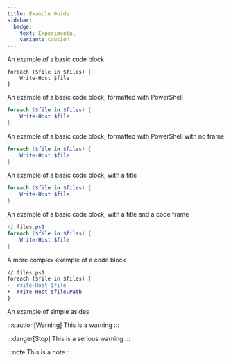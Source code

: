 ```yaml
---
title: Example Guide
sidebar:
  badge:
    text: Experimental
    variant: caution
---
```


An example of a basic code block

```
foreach ($file in $files) {
	Write-Host $file
}
```

An example of a basic code block, formatted with PowerShell

```powershell
foreach ($file in $files) {
	Write-Host $file
}
```

An example of a basic code block, formatted with PowerShell with no frame

```powershell frame="none"
foreach ($file in $files) {
	Write-Host $file
}
```

An example of a basic code block, with a title

```powershell title="Powershell Example"
foreach ($file in $files) {
	Write-Host $file
}
```

An example of a basic code block, with a title and a code frame

```powershell
// files.ps1
foreach ($file in $files) {
	Write-Host $file
}
```

A more complex example of a code block

```diff lang="powershell"
// files.ps1
foreach ($file in $files) {
-  Write-Host $file
+  Write-Host $file.Path
}
```
An example of simple asides

:::caution[Warning]
This is a warning
:::

:::danger[Stop]
This is a serious warning
:::

:::note
This is a note
:::